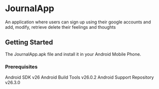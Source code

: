 # JournalApp

An application where users can sign up using their google accounts and add, modify, retrieve delete their feelings and thoughts

## Getting Started

The JournalApp.apk file and install it in your Android Mobile Phone.

### Prerequisites

Android SDK v26
Android Build Tools v26.0.2
Android Support Repository v26.3.0
